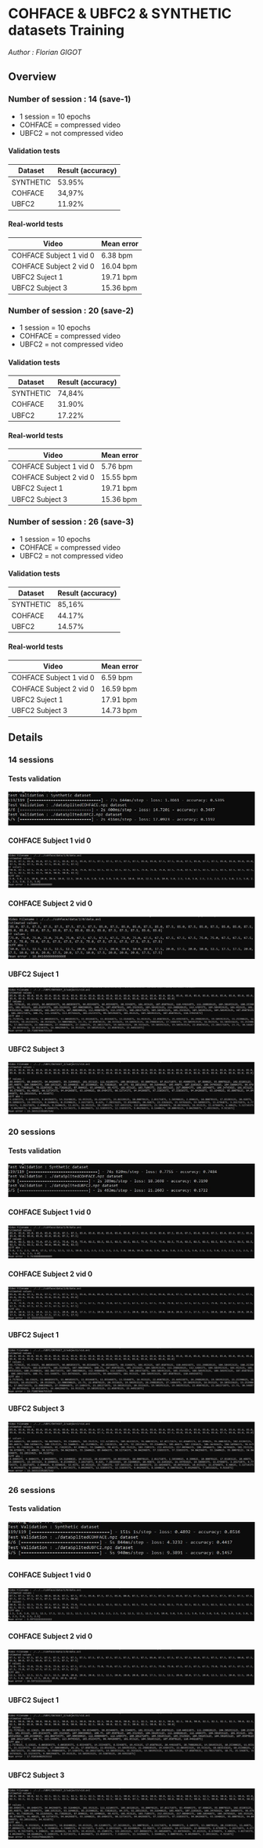 # COHFACE & UBFC2 & SYNTHETIC datasets Training

<em> Author : Florian GIGOT </em>

## Overview

### Number of session : 14 (save-1)

- 1 session  = 10 epochs
- COHFACE = compressed video
- UBFC2 = not compressed video

#### Validation tests
<table>
    <thead>
        <th>Dataset</th>
        <th>Result (accuracy)</th>
    </thead>
    <tbody>
        <tr>
            <td>SYNTHETIC</td>
            <td>53.95%</td>
        </tr>
        <tr>
            <td>COHFACE</td>
            <td>34,97%</td>
        </tr>
        <tr>
            <td>UBFC2</td>
            <td>11.92%</td>
        </tr>
    </tbody>
</table>

#### Real-world tests

<table>
    <thead>
        <th>Video</th>
        <th>Mean error </th>
    </thead>
    <tbody>
        <tr>
            <td>COHFACE Subject 1 vid 0</td>
            <td>6.38 bpm</td>
        </tr>
        <tr>
            <td>COHFACE Subject 2 vid 0</td>
            <td>16.04 bpm</td>
        </tr>
        <tr>
            <td>UBFC2 Suject 1</td>
            <td>19.71 bpm</td>
        </tr>
        <tr>
            <td>UBFC2 Subject 3</td>
            <td>15.36 bpm</td>
        </tr>
    </tbody>
</table>

### Number of session : 20 (save-2)

- 1 session  = 10 epochs
- COHFACE = compressed video
- UBFC2 = not compressed video

#### Validation tests
<table>
    <thead>
        <th>Dataset</th>
        <th>Result (accuracy)</th>
    </thead>
    <tbody>
        <tr>
            <td>SYNTHETIC</td>
            <td>74,84%</td>
        </tr>
        <tr>
            <td>COHFACE</td>
            <td>31.90%</td>
        </tr>
        <tr>
            <td>UBFC2</td>
            <td>17.22%</td>
        </tr>
    </tbody>
</table>


#### Real-world tests

<table>
    <thead>
        <th>Video</th>
        <th>Mean error </th>
    </thead>
    <tbody>
        <tr>
            <td>COHFACE Subject 1 vid 0</td>
            <td>5.76 bpm</td>
        </tr>
        <tr>
            <td>COHFACE Subject 2 vid 0</td>
            <td>15.55 bpm</td>
        </tr>
        <tr>
            <td>UBFC2 Suject 1</td>
            <td>19.71 bpm</td>
        </tr>
        <tr>
            <td>UBFC2 Subject 3</td>
            <td>15.36 bpm</td>
        </tr>
    </tbody>
</table>


### Number of session : 26 (save-3)

- 1 session  = 10 epochs
- COHFACE = compressed video
- UBFC2 = not compressed video

#### Validation tests
<table>
    <thead>
        <th>Dataset</th>
        <th>Result (accuracy)</th>
    </thead>
    <tbody>
        <tr>
            <td>SYNTHETIC</td>
            <td>85,16%</td>
        </tr>
        <tr>
            <td>COHFACE</td>
            <td>44.17%</td>
        </tr>
        <tr>
            <td>UBFC2</td>
            <td>14.57%</td>
        </tr>
    </tbody>
</table>


#### Real-world tests

<table>
    <thead>
        <th>Video</th>
        <th>Mean error </th>
    </thead>
    <tbody>
        <tr>
            <td>COHFACE Subject 1 vid 0</td>
            <td>6.59 bpm</td>
        </tr>
        <tr>
            <td>COHFACE Subject 2 vid 0</td>
            <td>16.59 bpm</td>
        </tr>
        <tr>
            <td>UBFC2 Suject 1</td>
            <td>17.91 bpm</td>
        </tr>
        <tr>
            <td>UBFC2 Subject 3</td>
            <td>14.73 bpm</td>
        </tr>
    </tbody>
</table>

## Details

### 14 sessions

#### Tests validation
![Tests validation](./imgs/test_Validation-save1.JPG)
#### COHFACE Subject 1 vid 0
![COHFACE Subject 1 vid 0](./imgs/COHFACE-1-0-save1.JPG)
#### COHFACE Subject 2 vid 0
![COHFACE Subject 2 vid 0](./imgs/COHFACE-2-0-save1.JPG)
#### UBFC2 Suject 1
![UBFC2 Suject 1](./imgs/UBFC-1-save1.JPG)
#### UBFC2 Subject 3
![UBFC2 Subject 3](./imgs/UBFC-3-save1.JPG)

### 20 sessions

#### Tests validation
![Tests validation](./imgs/test_Validation-save2.JPG)
#### COHFACE Subject 1 vid 0
![COHFACE Subject 1 vid 0](./imgs/COHFACE-1-0-save2.JPG)
#### COHFACE Subject 2 vid 0
![COHFACE Subject 2 vid 0](./imgs/COHFACE-2-0-save2.JPG)
#### UBFC2 Suject 1
![UBFC2 Suject 1](./imgs/UBFC-1-save2.JPG)
#### UBFC2 Subject 3
![UBFC2 Subject 3](./imgs/UBFC-3-save2.JPG)

### 26 sessions

#### Tests validation
![Tests validation](./imgs/test_Validation-save3.JPG)
#### COHFACE Subject 1 vid 0
![COHFACE Subject 1 vid 0](./imgs/COHFACE-1-0-save3.JPG)
#### COHFACE Subject 2 vid 0
![COHFACE Subject 2 vid 0](./imgs/COHFACE-2-0-save3.JPG)
#### UBFC2 Suject 1
![UBFC2 Suject 1](./imgs/UBFC-1-save3.JPG)
#### UBFC2 Subject 3
![UBFC2 Subject 3](./imgs/UBFC-3-save3.JPG)